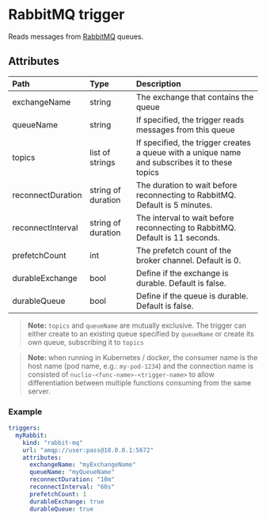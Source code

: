 # RabbitMQ trigger

Reads messages from [RabbitMQ](https://www.rabbitmq.com/) queues.

## Attributes

| **Path**          | **Type**           | **Description**                                                                                |
|:------------------|:-------------------|:-----------------------------------------------------------------------------------------------|
| exchangeName      | string             | The exchange that contains the queue                                                           |
| queueName         | string             | If specified, the trigger reads messages from this queue                                       |
| topics            | list of strings    | If specified, the trigger creates a queue with a unique name and subscribes it to these topics |
| reconnectDuration | string of duration | The duration to wait before reconnecting to RabbitMQ. Default is 5 minutes.                    |
| reconnectInterval | string of duration | The interval to wait before reconnecting to RabbitMQ. Default is 11 seconds.                   |
| prefetchCount     | int                | The prefetch count of the broker channel. Default is 0.                                        |
| durableExchange   | bool               | Define if the exchange is durable. Default is false.                                           |
| durableQueue      | bool               | Define if the queue is durable. Default is false.                                              |

> **Note:** `topics` and `queueName` are mutually exclusive.
> The trigger can either create to an existing queue specified by `queueName` or create its own queue, subscribing it to `topics` 

> **Note:** when running in Kubernetes / docker, the consumer name is the host name (pod name, e.g.: `my-pod-1234`)
> and the connection name is consisted of `nuclio-<func-name>-<trigger-name>` to allow differentiation between multiple functions
> consuming from the same server.

### Example

```yaml
triggers:
  myRabbit:
    kind: "rabbit-mq"
    url: "amqp://user:pass@10.0.0.1:5672"
    attributes:
      exchangeName: "myExchangeName"
      queueName: "myQueueName"
      reconnectDuration: "10m"
      reconnectInterval: "60s"
      prefetchCount: 1
      durableExchange: true
      durableQueue: true
```
